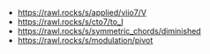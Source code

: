 - https://rawl.rocks/s/applied/viio7/V
- https://rawl.rocks/s/cto7/to_I
- https://rawl.rocks/s/symmetric_chords/diminished
- https://rawl.rocks/s/modulation/pivot
